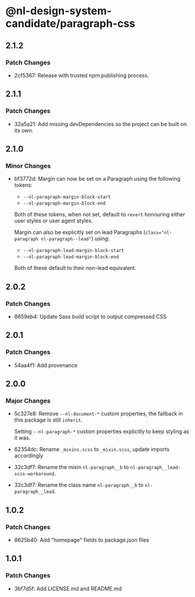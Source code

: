 # @nl-design-system-candidate/paragraph-css

## 2.1.2

### Patch Changes

- 2cf5367: Release with trusted npm publishing process.

## 2.1.1

### Patch Changes

- 32a5a21: Add missing devDependencies so the project can be built on its own.

## 2.1.0

### Minor Changes

- bf3772d: Margin can now be set on a Paragraph using the following tokens:
  - `--nl-paragraph-margin-block-start`
  - `--nl-paragraph-margin-block-end`

  Both of these tokens, when not set, default to `revert` honouring either user styles or user agent styles.

  Margin can also be explicitly set on lead Paragraphs (`class="nl-paragraph nl-paragraph--lead"`) using:
  - `--nl-paragraph-lead-margin-block-start`
  - `--nl-paragraph-lead-margin-block-end`

  Both of these default to their non-lead equivalent.

## 2.0.2

### Patch Changes

- 8659eb4: Update Sass build script to output compressed CSS

## 2.0.1

### Patch Changes

- 54aa4f1: Add provenance

## 2.0.0

### Major Changes

- 5c327e8: Remove `--nl-document-*` custom properties, the fallback in this package is still `inherit`.

  Setting `--nl-paragraph-*` custom properties explicitly to keep styling as it was.

- 62354dc: Rename `_mixins.scss` to `_mixin.scss`, update imports accordingly
- 32c3df7: Rename the mixin `nl-paragraph__b` to `nl-paragraph__lead-scss-workaround`.
- 32c3df7: Rename the class name `nl-paragraph__b` to `nl-paragraph__lead`.

## 1.0.2

### Patch Changes

- 8625b40: Add "homepage" fields to package.json files

## 1.0.1

### Patch Changes

- 3bf7d5f: Add LICENSE.md and README.md
